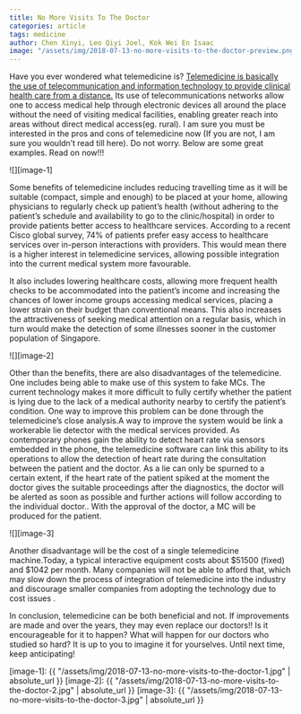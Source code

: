 ```yaml
---
title: No More Visits To The Doctor
categories: article
tags: medicine
author: Chen Xinyi, Leo Qiyi Joel, Kok Wei En Isaac
image: "/assets/img/2018-07-13-no-more-visits-to-the-doctor-preview.png"
---
```


Have you ever wondered what telemedicine is? [Telemedicine is basically the use of telecommunication and information technology to provide clinical health care from a distance.](https://www.wikiwand.com/en/Telemedicine) Its use of telecommunications networks allow one to access medical help through electronic devices all around the place without the need of visiting medical facilities, enabling greater reach into areas without direct medical access(eg. rural). I am sure you must be interested in the pros and cons of telemedicine now (If you are not, I am sure you wouldn’t read till here). Do not worry. Below are some great examples. Read on now!!!

![][image-1]

Some benefits of telemedicine includes reducing travelling time as it will be suitable (compact, simple and enough) to be placed at your home, allowing physicians to regularly check up patient’s health (without adhering to the patient’s schedule and availability to go to the clinic/hospital) in order to provide patients better access to healthcare services. According to a recent Cisco global survey, 74% of patients prefer easy access to healthcare services over in-person interactions with providers. This would mean there is a higher interest in telemedicine services, allowing possible integration into the current medical system more favourable.

It also includes lowering healthcare costs, allowing more frequent health checks to be accommodated into the patient’s income and increasing the chances of lower income groups accessing medical services, placing a lower strain on their budget than conventional means. This also increases the attractiveness of seeking medical attention on a regular basis, which in turn would make the detection of some illnesses sooner in the customer population of Singapore.  

![][image-2]

Other than the benefits, there are also disadvantages of the telemedicine. One includes being able to make use of this system to fake MCs. The current technology makes it more difficult to fully certify whether the patient is lying due to the lack of a medical authority nearby to certify the patient’s condition. One way to improve this problem can be done through the telemedicine’s close analysis.A way to improve the system would be link a workerable lie detector with the medical services provided. As contemporary phones gain the ability to detect heart rate via sensors embedded in the phone, the telemedicine software can link this ability to its operations to allow the detection of heart rate during the consultation between the patient and the doctor. As a lie can only be spurned to a certain extent, if the heart rate of the patient spiked at the moment the doctor gives the suitable proceedings after the diagnostics, the doctor will be alerted as soon as possible and further actions will follow according to the individual doctor..  With the approval of the doctor, a MC will be produced for the patient.

![][image-3]

Another disadvantage will be the cost of a single telemedicine machine.Today, a typical interactive equipment costs about $51500 (fixed) and $1042 per month. Many companies will not be able to afford that, which may slow down the process of integration of telemedicine into the industry and discourage smaller companies from adopting the technology due to cost issues .


In conclusion, telemedicine can be both beneficial and not. If improvements are made and over the years, they may even replace our doctors!! Is it encourageable for it to happen? What will happen for our doctors who studied so hard? It is up to you to imagine it for yourselves. Until next time, keep anticipating!


[image-1]: {{ "/assets/img/2018-07-13-no-more-visits-to-the-doctor-1.jpg" | absolute_url }}
[image-2]: {{ "/assets/img/2018-07-13-no-more-visits-to-the-doctor-2.jpg" | absolute_url }}
[image-3]: {{ "/assets/img/2018-07-13-no-more-visits-to-the-doctor-3.jpg" | absolute_url }}
